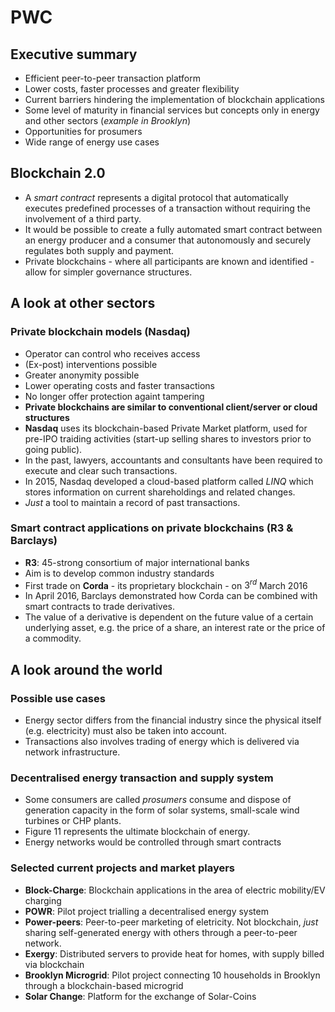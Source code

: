 # PWC

## Executive summary

- Efficient peer-to-peer transaction platform
- Lower costs, faster processes and greater flexibility
- Current barriers hindering the implementation of blockchain applications
- Some level of maturity in financial services but concepts only in energy and other sectors (*example in Brooklyn*)
- Opportunities for prosumers
- Wide range of energy use cases

## Blockchain 2.0

- A *smart contract* represents a digital protocol that automatically executes predefined processes of a transaction without requiring the involvement of a third party.
- It would be possible to create a fully automated smart contract between an energy producer and a consumer that autonomously and securely regulates both supply and payment.
- Private blockchains - where all participants are known and identified - allow for simpler governance structures.

## A look at other sectors

### Private blockchain models (Nasdaq)

- Operator can control who receives access
- (Ex-post) interventions possible
- Greater anonymity possible
- Lower operating costs and faster transactions
- No longer offer protection againt tampering
- **Private blockchains are similar to conventional client/server or cloud structures**
- **Nasdaq** uses its blockchain-based Private Market platform, used for pre-IPO traiding activities (start-up selling shares to investors prior to going public).
- In the past, lawyers, accountants and consultants have been required to execute and clear such transactions.
- In 2015, Nasdaq developed a cloud-based platform called *LINQ* which stores information on current shareholdings and related changes.
- *Just* a tool to maintain a record of past transactions.

### Smart contract applications on private blockchains (R3 & Barclays)

- **R3**: 45-strong consortium of major international banks
- Aim is to develop common industry standards
- First trade on **Corda** - its proprietary blockchain - on $3^{rd}$ March 2016
- In April 2016, Barclays demonstrated how Corda can be combined with smart contracts to trade derivatives.
- The value of a derivative is dependent on the future value of a certain underlying asset, e.g. the price of a share, an interest rate or the price of a commodity.


## A look around the world

### Possible use cases

- Energy sector differs from the financial industry since the physical itself (e.g. electricity) must also be taken into account.
- Transactions also involves trading of energy which is delivered via network infrastructure.

### Decentralised energy transaction and supply system

- Some consumers are called *prosumers* consume and dispose of generation capacity in the form of solar systems, small-scale wind turbines or CHP plants.
- Figure 11 represents the ultimate blockchain of energy.
- Energy networks would be controlled through smart contracts

### Selected current projects and market players

- **Block-Charge**: Blockchain applications in the area of electric mobility/EV charging
- **POWR**: Pilot project trialling a decentralised energy system
- **Power-peers**: Peer-to-peer marketing of eletricity. Not blockchain, *just* sharing self-generated energy with others through a peer-to-peer network.
- **Exergy**: Distributed servers to provide heat for homes, with supply billed via blockchain
- **Brooklyn Microgrid**: Pilot project connecting 10 households in Brooklyn through a blockchain-based microgrid
- **Solar Change**: Platform for the exchange of Solar-Coins
